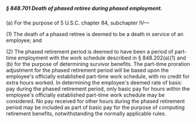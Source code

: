 ##### § 848.701 Death of phased retiree during phased employment. #####

(a) For the purpose of 5 U.S.C. chapter 84, subchapter IV—

(1) The death of a phased retiree is deemed to be a death in service of an employee; and

(2) The phased retirement period is deemed to have been a period of part-time employment with the work schedule described in § 848.202(a)(1) and (b) for the purpose of determining survivor benefits. The part-time proration adjustment for the phased retirement period will be based upon the employee's officially established part-time work schedule, with no credit for extra hours worked. In determining the employee's deemed rate of basic pay during the phased retirement period, only basic pay for hours within the employee's officially established part-time work schedule may be considered. No pay received for other hours during the phased retirement period may be included as part of basic pay for the purpose of computing retirement benefits, notwithstanding the normally applicable rules.